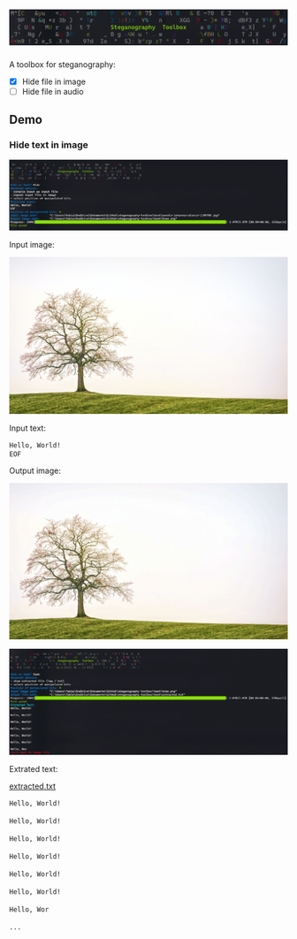 
# ![Stenography Toolbox](img/title_big.png)

A toolbox for steganography:

- [x] Hide file in image
- [ ] Hide file in audio

## Demo

### Hide text in image

![usage hide](img/usage_hide.png)

Input image:

![input image](test/pexels-johannes-plenio-1146706.jpg)

Input text:

```
Hello, World!
EOF
```

Output image:

![output image](test/tree.png)

![usage seek](img/usage_seek.png)

Extrated text:

[extracted.txt](test/extracted.txt)

```
Hello, World!

Hello, World!

Hello, World!

Hello, World!

Hello, World!

Hello, World!

Hello, Wor

...
```
